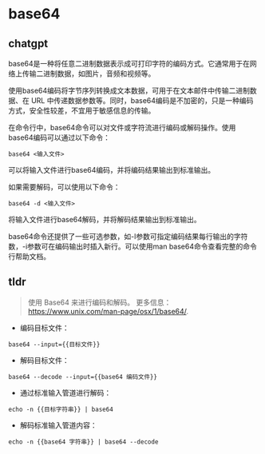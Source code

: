 # base64 
## chatgpt 
base64是一种将任意二进制数据表示成可打印字符的编码方式。它通常用于在网络上传输二进制数据，如图片，音频和视频等。

使用base64编码将字节序列转换成文本数据，可用于在文本邮件中传输二进制数据、在 URL 中传递数据参数等。同时，base64编码是不加密的，只是一种编码方式，安全性较差，不宜用于敏感信息的传输。

在命令行中，base64命令可以对文件或字符流进行编码或解码操作。使用base64编码可以通过以下命令：

```
base64 <输入文件>
```

可以将输入文件进行base64编码，并将编码结果输出到标准输出。

如果需要解码，可以使用以下命令：

```
base64 -d <输入文件>
```

将输入文件进行base64解码，并将解码结果输出到标准输出。

base64命令还提供了一些可选参数，如-l参数可指定编码结果每行输出的字符数，-i参数可在编码输出时插入新行。可以使用man base64命令查看完整的命令行帮助文档。 

## tldr 
 
> 使用 Base64 来进行编码和解码。
> 更多信息：<https://www.unix.com/man-page/osx/1/base64/>.

- 编码目标文件：

`base64 --input={{目标文件}}`

- 解码目标文件：

`base64 --decode --input={{base64 编码文件}}`

- 通过标准输入管道进行解码：

`echo -n {{目标字符串}} | base64`

- 解码标准输入管道内容：

`echo -n {{base64 字符串}} | base64 --decode`
